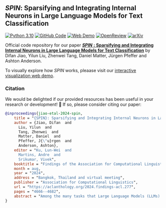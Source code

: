 ## *SPIN*: Sparsifying and Integrating Internal Neurons in Large Language Models for Text Classification

[![Python 3.10](https://img.shields.io/badge/python-3.10-lightgrey.svg?logo=python&logoColor=white)](https://www.python.org/downloads/release/python-3100/)
[![GitHub Code](https://img.shields.io/badge/GitHub-Code_Repo-blue.svg?logo=github)](https://github.com/difanj0713/SPIN/)
[![Web Demo](https://img.shields.io/badge/GitHub-Web_Demo-seagreen.svg?logo=github)](https://liuyilun2000.github.io/spin-visualization/)
[![OpenReview](https://img.shields.io/badge/OpenReview-ACL_2024_Findings-8c1b13.svg?logo=openreview)](https://aclanthology.org/2024.findings-acl.277/)
[![arXiv](https://img.shields.io/badge/arXiv-2311.15983-b31b1b.svg?logo=arxiv)](https://arxiv.org/abs/2311.15983)

Official code repository for our paper [***SPIN*** **: Sparsifying and Integrating Internal Neurons in Large Language Models for Text Classification**](https://aclanthology.org/2024.findings-acl.277/) by Difan Jiao, Yilun Liu, Zhenwei Tang, Daniel Matter, Jürgen Pfeffer and Ashton Anderson.

To visually explore how *SPIN* works, pleaase visit our [interactive visualization web demo]([https://github.com/difanj0713/SPIN/](https://liuyilun2000.github.io/spin-visualization/)).

### Citation
We would be delighted if our provided resources has been useful in your research or development! 🥰 If so, please consider citing our paper:

```bibtex
@inproceedings{jiao-etal-2024-spin,
    title = "{SPIN}: Sparsifying and Integrating Internal Neurons in Large Language Models for Text Classification",
    author = {Jiao, Difan  and
      Liu, Yilun  and
      Tang, Zhenwei  and
      Matter, Daniel  and
      Pfeffer, J{\"u}rgen  and
      Anderson, Ashton},
    editor = "Ku, Lun-Wei  and
      Martins, Andre  and
      Srikumar, Vivek",
    booktitle = "Findings of the Association for Computational Linguistics ACL 2024",
    month = aug,
    year = "2024",
    address = "Bangkok, Thailand and virtual meeting",
    publisher = "Association for Computational Linguistics",
    url = "https://aclanthology.org/2024.findings-acl.277",
    pages = "4666--4682",
    abstract = "Among the many tasks that Large Language Models (LLMs) have revolutionized is text classification. Current text classification paradigms, however, rely solely on the output of the final layer in the LLM, with the rich information contained in internal neurons largely untapped. In this study, we present SPIN: a model-agnostic framework that sparsifies and integrates internal neurons of intermediate layers of LLMs for text classification. Specifically, SPIN sparsifies internal neurons by linear probing-based salient neuron selection layer by layer, avoiding noise from unrelated neurons and ensuring efficiency. The cross-layer salient neurons are then integrated to serve as multi-layered features for the classification head. Extensive experimental results show our proposed SPIN significantly improves text classification accuracy, efficiency, and interpretability.",
}
```
